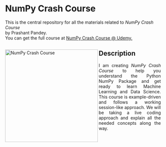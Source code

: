# NumPy Crash Course
This is the central repository for all the materials related to <em>NumPy Crash Course</em> <br> by Prashant Pandey.
<br> You can get the full course at <a href="#"> 
  NumPy Crash Course @ Udemy.
</a>

<div>
<a href="#">
<img src="#" alt="NumPy Crash Course" width="300" align="left"> 
</a>

<h2> Description </h2>
<p align="justify">
  I am creating <em>NumPy Crash Course </em>to help you understand the Python NumPy Package and get ready to learn Machine Learning and Data Science. This course is example-driven and follows a working session-like approach. We will be taking a live coding approach and explain all the needed concepts along the way.
</p>

</div>

